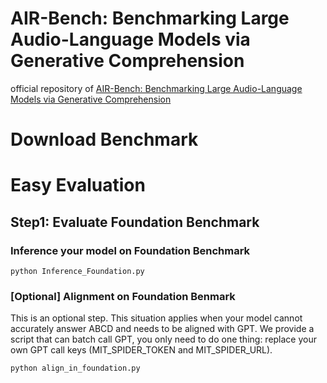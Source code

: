# AIR-Bench: Benchmarking Large Audio-Language Models via Generative Comprehension
official repository of [AIR-Bench: Benchmarking Large Audio-Language Models via Generative Comprehension](https://arxiv.org/pdf/2402.07729.pdf)

# Download Benchmark

# Easy Evaluation
## Step1: Evaluate Foundation Benchmark
### Inference your model on Foundation Benchmark
`python Inference_Foundation.py`
### [Optional] Alignment on Foundation Benmark
This is an optional step. This situation applies when your model cannot accurately answer ABCD and needs to be aligned with GPT.
We provide a script that can batch call GPT, you only need to do one thing: replace your own GPT call keys (MIT_SPIDER_TOKEN and MIT_SPIDER_URL).

`python align_in_foundation.py`
